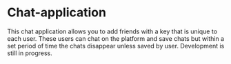 # Chat-application
This chat application allows you to add friends with a key that is unique to each user. These users can chat on the platform and save chats but within a set period of time the chats disappear unless saved by user.  Development is still in progress.
